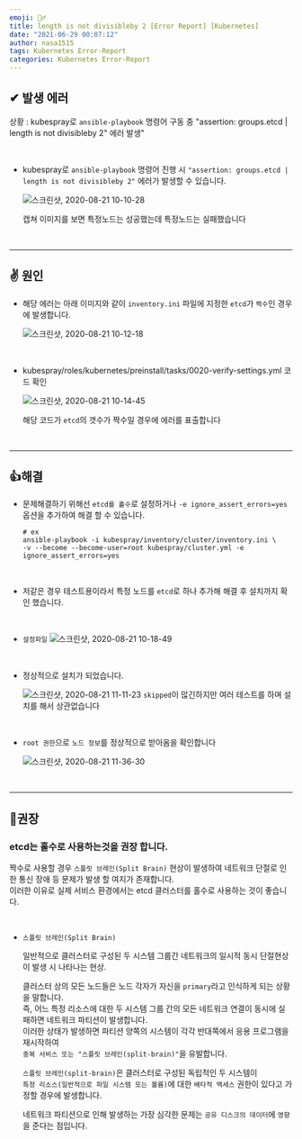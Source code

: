 ```yaml
---
emoji: 🤦‍♂️
title: length is not divisibleby 2 [Error Report] [Kubernetes]
date: "2021-06-29 00:07:12"
author: nasa1515
tags: Kubernetes Error-Report
categories: Kubernetes Error-Report
---
```


## ✔ 발생 에러

상황 : kubespray로 ``ansible-playbook`` 명령어 구동 중 "assertion: groups.etcd | length is not divisibleby 2" 에러 발생"


<br/>

* kubespray로 ``ansible-playbook`` 명령어 진행 시 ``"assertion: groups.etcd | length is not divisibleby 2"`` 에러가 발생할 수 있습니다.

    ![스크린샷, 2020-08-21 10-10-28](https://user-images.githubusercontent.com/69498804/90841029-8db0df80-e396-11ea-9580-2521ddd039ff.png)

    캡쳐 이미지를 보면 특정노드는 성공했는데 특정노드는 실패했습니다


<br/>

---

## ✌ 원인

* 해당 에러는 아래 이미지와 같이 ``inventory.ini`` 파일에 지정한 ``etcd``가 ``짝수``인 경우에 발생합니다.

    ![스크린샷, 2020-08-21 10-12-18](https://user-images.githubusercontent.com/69498804/90841122-d10b4e00-e396-11ea-9848-425e4215a799.png)


<br/>

* kubespray/roles/kubernetes/preinstall/tasks/0020-verify-settings.yml 코드 확인


    ![스크린샷, 2020-08-21 10-14-45](https://user-images.githubusercontent.com/69498804/90841237-25aec900-e397-11ea-9519-93ec3550d18a.png)

    해당 코드가 ``etcd``의 갯수가 짝수일 경우에 에러를 표출합니다

<br/>

---


## 👍해결

* 문제해결하기 위해선 ``etcd를 홀수``로 설정하거나 ``-e ignore_assert_errors=yes`` 옵션을 추가하여 해결 할 수 있습니다.

    ```
    # ex
    ansible-playbook -i kubespray/inventory/cluster/inventory.ini \
    -v --become --become-user=root kubespray/cluster.yml -e ignore_assert_errors=yes
    ```

<br/>

* 저같은 경우 테스트용이라서 특정 노드를 ``etcd``로 하나 추가해 해결 후 설치까지 확인 했습니다.

<br/>

* ``설정파일``
 ![스크린샷, 2020-08-21 10-18-49](https://user-images.githubusercontent.com/69498804/90841465-b7b6d180-e397-11ea-9c8b-a129f1e9b5ce.png)


<br/>

* 정상적으로 설치가 되었습니다.

    ![스크린샷, 2020-08-21 11-11-23](https://user-images.githubusercontent.com/69498804/90844636-5692fc00-e39f-11ea-9bce-2d1bea280a1c.png)
    ``skipped``이 많긴하지만 여러 테스트를 하며 설치를 해서 상관없습니다


<br/>

*   ``root 권한``으로 ``노드 정보``를 정상적으로 받아옴을 확인합니다

    ![스크린샷, 2020-08-21 11-36-30](https://user-images.githubusercontent.com/69498804/90846161-91e2fa00-e3a2-11ea-86e4-cbaf96a90258.png)


<br/>

---

## 👏권장

### etcd는 홀수로 사용하는것을 권장 합니다.

짝수로 사용할 경우 ``스플릿 브레인(Split Brain)`` 현상이 발생하여 네트워크 단절로 인한 통신 장애 등 문제가 발생 할 여지가 존재합니다.  
이러한 이유로 실제 서비스 환경에서는 etcd 클러스터를 홀수로 사용하는 것이 좋습니다.

<br/>

* ``스플릿 브레인(Split Brain)``

    일반적으로 클러스터로 구성된 두 시스템 그룹간 네트워크의 일시적 동시 단절현상이 발생 시 나타나는 현상.

    클러스터 상의 모든 노드들은 노드 각자가 자신을 ``primary``라고 인식하게 되는 상황을 말합니다.  
    즉, 어느 특정 리소스에 대한 두 시스템 그룹 간의 모든 네트워크 연결이 동시에 실패하면 네트워크 파티션이 발생합니다.  
이러한 상태가 발생하면 파티션 양쪽의 시스템이 각각 반대쪽에서 응용 프로그램을 재시작하여  
``중복 서비스 또는 "스플릿 브레인(split-brain)"``을 유발합니다.  

    ``스플릿 브레인(split-brain)``은 클러스터로 구성된 독립적인 두 시스템이  
``특정 리소스(일반적으로 파일 시스템 또는 볼륨)``에 대한 ``배타적 액세스`` 권한이 있다고 가정할 경우에 발생합니다.  

    네트워크 파티션으로 인해 발생하는 가장 심각한 문제는 ``공유 디스크의 데이터``에 ``영향``을 준다는 점입니다.

```toc
```
